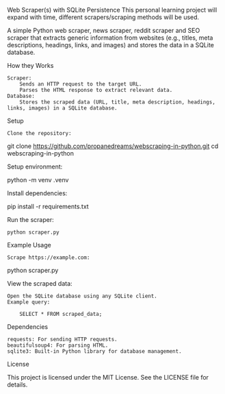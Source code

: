 Web Scraper(s) with SQLite Persistence
This personal learning project will expand with time, different scrapers/scraping methods will be used. 

A simple Python web scraper, news scraper, reddit scraper and SEO scraper that extracts generic information from websites (e.g., titles, meta descriptions, headings, links, and images) and stores the data in a SQLite database.


How they Works

    Scraper:
        Sends an HTTP request to the target URL.
        Parses the HTML response to extract relevant data.
    Database:
        Stores the scraped data (URL, title, meta description, headings, links, images) in a SQLite database.

Setup

    Clone the repository:

git clone https://github.com/propanedreams/webscraping-in-python.git
cd webscraping-in-python

Setup environment:
    
python -m venv .venv

Install dependencies:

pip install -r requirements.txt

Run the scraper:

    python scraper.py


Example Usage

    Scrape https://example.com:

python scraper.py

View the scraped data:

    Open the SQLite database using any SQLite client.
    Example query:

        SELECT * FROM scraped_data;

Dependencies

    requests: For sending HTTP requests.
    beautifulsoup4: For parsing HTML.
    sqlite3: Built-in Python library for database management.

License

This project is licensed under the MIT License. See the LICENSE file for details.
